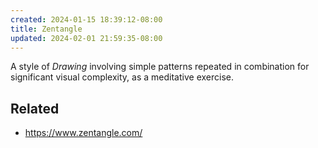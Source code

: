 ```yaml
---
created: 2024-01-15 18:39:12-08:00
title: Zentangle
updated: 2024-02-01 21:59:35-08:00
---
```


A style of *Drawing* involving simple patterns repeated in combination for significant visual complexity, as a meditative exercise.

## Related

* https://www.zentangle.com/